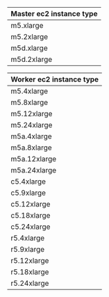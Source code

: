 |    Master ec2 instance type   |
| ----------------------------- |
|           m5.xlarge           |
|           m5.2xlarge          |
|           m5d.xlarge          |
|           m5d.2xlarge         |

|     Worker ec2 instance type  |
| ----------------------------- |
|           m5.4xlarge          |
|           m5.8xlarge          |
|           m5.12xlarge         |
|           m5.24xlarge         |
|           m5a.4xlarge         |
|           m5a.8xlarge         |
|           m5a.12xlarge        |
|           m5a.24xlarge        |
|           c5.4xlarge          |
|           c5.9xlarge          |
|           c5.12xlarge         |
|           c5.18xlarge         |
|           c5.24xlarge         |
|           r5.4xlarge          |
|           r5.9xlarge          |
|           r5.12xlarge         |
|           r5.18xlarge         |
|           r5.24xlarge         |

